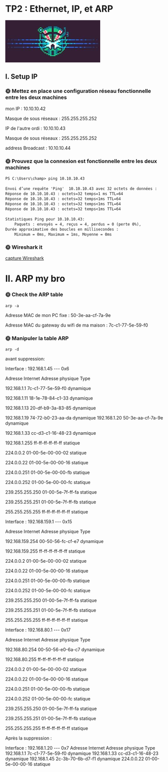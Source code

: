 # TP2 : Ethernet, IP, et ARP

![Alt text](image.png)

## I. Setup IP

### 🌞 Mettez en place une configuration réseau fonctionnelle entre les deux machines

mon IP : 10.10.10.42

Masque de sous réseaux :  255.255.255.252

IP de l'autre ordi : 10.10.10.43

Masque de sous réseaux :  255.255.255.252

address Broadcast : 10.10.10.44

### 🌞 Prouvez que la connexion est fonctionnelle entre les deux machines

````
PS C:\Users\champ> ping 10.10.10.43

Envoi d’une requête 'Ping'  10.10.10.43 avec 32 octets de données :
Réponse de 10.10.10.43 : octets=32 temps=1 ms TTL=64
Réponse de 10.10.10.43 : octets=32 temps<1ms TTL=64
Réponse de 10.10.10.43 : octets=32 temps<1ms TTL=64
Réponse de 10.10.10.43 : octets=32 temps<1ms TTL=64

Statistiques Ping pour 10.10.10.43:
    Paquets : envoyés = 4, reçus = 4, perdus = 0 (perte 0%),
Durée approximative des boucles en millisecondes :
    Minimum = 0ms, Maximum = 1ms, Moyenne = 0ms
````

### 🌞 Wireshark it
 [capture Wireshark](./TP-réseaux2capture.pcapng)

# II. ARP my bro

### 🌞 Check the ARP table
 
```
arp -a
``` 
Adresse MAC de mon PC fixe :  50-3e-aa-cf-7a-9e

Adresse MAC du gateway du wifi de ma maison : 7c-c1-77-5e-59-f0

### 🌞 Manipuler la table ARP
```
arp -d
```
avant suppression:

Interface : 192.168.1.45 --- 0x6

  Adresse Internet      Adresse physique      Type

  192.168.1.1           7c-c1-77-5e-59-f0     dynamique
  
  192.168.1.11          18-1e-78-84-c1-33     dynamique
  
  192.168.1.13          20-df-b9-3a-83-85     dynamique
  
  192.168.1.19          74-72-b0-23-aa-da     dynamique
  192.168.1.20          50-3e-aa-cf-7a-9e     dynamique
  
  192.168.1.33          cc-d3-c1-16-48-23     dynamique
  
  192.168.1.255         ff-ff-ff-ff-ff-ff     statique
  
  224.0.0.2             01-00-5e-00-00-02     statique
  
  224.0.0.22            01-00-5e-00-00-16     statique
  
  224.0.0.251           01-00-5e-00-00-fb     statique
  
  224.0.0.252           01-00-5e-00-00-fc     statique
  
  
  239.255.255.250       01-00-5e-7f-ff-fa     statique
  
  239.255.255.251       01-00-5e-7f-ff-fb     statique
  
  255.255.255.255       ff-ff-ff-ff-ff-ff     statique

Interface : 192.168.159.1 --- 0x15
  
  Adresse Internet      Adresse physique      Type
  
  192.168.159.254       00-50-56-fc-cf-e7     dynamique
  
  192.168.159.255       ff-ff-ff-ff-ff-ff     statique
  
  224.0.0.2             01-00-5e-00-00-02     statique
  
  224.0.0.22            01-00-5e-00-00-16     statique
  
  224.0.0.251           01-00-5e-00-00-fb     statique
  
  224.0.0.252           01-00-5e-00-00-fc     statique
  
  239.255.255.250       01-00-5e-7f-ff-fa     statique
  
  239.255.255.251       01-00-5e-7f-ff-fb     statique
  
  255.255.255.255       ff-ff-ff-ff-ff-ff     statique

Interface : 192.168.80.1 --- 0x17
  
  Adresse Internet      Adresse physique      Type
  
  192.168.80.254        00-50-56-e0-6a-c7     dynamique
  
  192.168.80.255        ff-ff-ff-ff-ff-ff     statique
  
  224.0.0.2             01-00-5e-00-00-02     statique
  
  224.0.0.22            01-00-5e-00-00-16     statique
  
  224.0.0.251           01-00-5e-00-00-fb     statique
  
  224.0.0.252           01-00-5e-00-00-fc     statique
  
  239.255.255.250       01-00-5e-7f-ff-fa     statique
  
  239.255.255.251       01-00-5e-7f-ff-fb     statique
  
  255.255.255.255       ff-ff-ff-ff-ff-ff     statique

Après la suppression :

Interface : 192.168.1.20 --- 0x7
  Adresse Internet      Adresse physique      Type
  192.168.1.1           7c-c1-77-5e-59-f0     dynamique
  192.168.1.33          cc-d3-c1-16-48-23     dynamique
  192.168.1.45          2c-3b-70-6b-d7-f1     dynamique
  224.0.0.22            01-00-5e-00-00-16     statique
